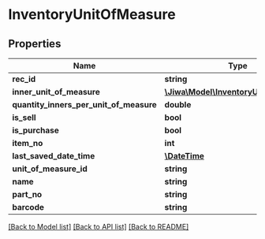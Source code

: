 # InventoryUnitOfMeasure

## Properties
Name | Type | Description | Notes
------------ | ------------- | ------------- | -------------
**rec_id** | **string** |  | [optional] 
**inner_unit_of_measure** | [**\Jiwa\Model\InventoryUnitOfMeasure**](InventoryUnitOfMeasure.md) |  | [optional] 
**quantity_inners_per_unit_of_measure** | **double** |  | [optional] 
**is_sell** | **bool** |  | [optional] 
**is_purchase** | **bool** |  | [optional] 
**item_no** | **int** |  | [optional] 
**last_saved_date_time** | [**\DateTime**](\DateTime.md) |  | [optional] 
**unit_of_measure_id** | **string** |  | [optional] 
**name** | **string** |  | [optional] 
**part_no** | **string** |  | [optional] 
**barcode** | **string** |  | [optional] 

[[Back to Model list]](../README.md#documentation-for-models) [[Back to API list]](../README.md#documentation-for-api-endpoints) [[Back to README]](../README.md)


